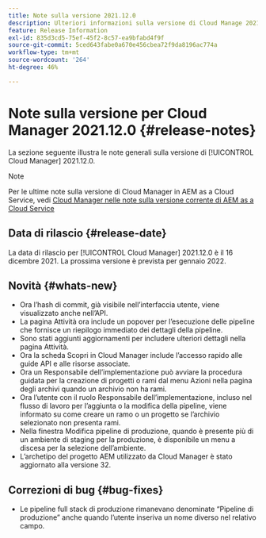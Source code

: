 ```yaml
---
title: Note sulla versione 2021.12.0
description: Ulteriori informazioni sulla versione di Cloud Manage 2021.12.0.
feature: Release Information
exl-id: 835d3cd5-75ef-45f2-8c57-ea9bfabd4f9f
source-git-commit: 5ced643fabe0a670e456cbea72f9da8196ac774a
workflow-type: tm+mt
source-wordcount: '264'
ht-degree: 46%

---
```


# Note sulla versione per Cloud Manager 2021.12.0 {#release-notes}

La sezione seguente illustra le note generali sulla versione di [!UICONTROL Cloud Manager] 2021.12.0.

>[!NOTE]
>
>Per le ultime note sulla versione di Cloud Manager in AEM as a Cloud Service, vedi [Cloud Manager nelle note sulla versione corrente di AEM as a Cloud Service](https://experienceleague.adobe.com/it/docs/experience-manager-cloud-service/content/release-notes/cloud-manager/current)

## Data di rilascio {#release-date}

La data di rilascio per [!UICONTROL Cloud Manager] 2021.12.0 è il 16 dicembre 2021. La prossima versione è prevista per gennaio 2022.

## Novità {#whats-new}

* Ora l’hash di commit, già visibile nell’interfaccia utente, viene visualizzato anche nell’API.
* La pagina Attività ora include un popover per l’esecuzione delle pipeline che fornisce un riepilogo immediato dei dettagli della pipeline.
* Sono stati aggiunti aggiornamenti per includere ulteriori dettagli nella pagina Attività.
* Ora la scheda Scopri in Cloud Manager include l’accesso rapido alle guide API e alle risorse associate.
* Ora un Responsabile dell’implementazione può avviare la procedura guidata per la creazione di progetti o rami dal menu Azioni nella pagina degli archivi quando un archivio non ha rami.
* Ora l’utente con il ruolo Responsabile dell’implementazione, incluso nel flusso di lavoro per l’aggiunta o la modifica della pipeline, viene informato su come creare un ramo o un progetto se l’archivio selezionato non presenta rami.
* Nella finestra Modifica pipeline di produzione, quando è presente più di un ambiente di staging per la produzione, è disponibile un menu a discesa per la selezione dell’ambiente.
* L’archetipo del progetto AEM utilizzato da Cloud Manager è stato aggiornato alla versione 32.

## Correzioni di bug {#bug-fixes}

* Le pipeline full stack di produzione rimanevano denominate “Pipeline di produzione” anche quando l’utente inseriva un nome diverso nel relativo campo.

